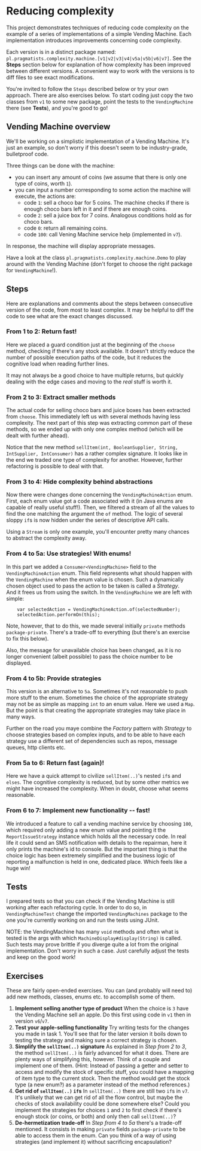 # Reducing complexity
This project demonstrates techniques of reducing code complexity on the example of a series of implementations of a
simple Vending Machine. Each implementation introduces improvements concerning code complexity.

Each version is in a distinct package named: `pl.pragmatists.complexity.machine.[v1|v2|v3|v4|v5a|v5b|v6|v7]`.
See the **Steps** section below for explanation of how complexity has been improved between different versions.
A convenient way to work with the versions is to diff files to see exact modifications.

You're invited to follow the `Steps` described below or try your own approach. There are also exercises below.
To start coding just copy the two classes from `v1` to some new package, point the tests to the `VendingMachine` there
(see **Tests**), and you're good to go!

## Vending Machine overview
We'll be working on a simplistic implementation of a Vending Machine. It's just an example, so don't worry if this
doesn't seem to be industry-grade, bulletproof code.

Three things can be done with the machine:
- you can insert any amount of coins (we assume that there is only one type of coins, worth `1`).
- you can input a number corresponding to some action the machine will execute, the actions are:
    - code `1`: sell a choco bar for 5 coins. The machine checks if there is enough choco bars left in it and if
      there are enough coins.
    - code `2`: sell a juice box for 7 coins. Analogous conditions hold as for choco bars.
    - code `0`: return all remaining coins.
    - code `100`: call Vening Machine service help (implemented in `v7`).

In response, the machine will display appropriate messages.

Have a look at the class `pl.pragmatists.complexity.machine.Demo` to play around with the Vending Machine (don't forget
to choose the right package for `VendingMachine`!).

## Steps

Here are explanations and comments about the steps between consecutive version of the code, from most to least complex.
It may be helpful to diff the code to see what are the exact changes discussed.

### From 1 to 2: Return fast!
Here we placed a guard condition just at the beginning of the `choose` method, checking if there's any stock available.
It doesn't strictly reduce the number of possible execution paths of the code, but it reduces the cognitive load when 
reading further lines.

It may not always be a good choice to have multiple returns, but quickly dealing with the edge cases and moving to the 
_real_ stuff is worth it.  

### From 2 to 3: Extract smaller methods
The actual code for selling choco bars and juice boxes has been extracted from `choose`. This immediately left us with 
several methods having less complexity. The next part of this step was extracting common part of these methods, so we 
ended up with only one complex method (which will be dealt with further ahead).

Notice that the new method `sellItem(int, BooleanSupplier, String, IntSupplier, IntConsumer)` has a rather complex
signature. It looks like in the end we traded one type of complexity for another. However, further refactoring is
possible to deal with that.  

### From 3 to 4: Hide complexity behind abstractions
Now there were changes done concerning the `VendingMachineAction` enum. First, each enum value got a code associated 
with it (in Java enums are capable of really useful stuff!). Then, we filtered a stream of all the values to find the
one matching the argument the `of` method. The logic of several sloppy `if`s is now hidden under the series of 
descriptive API calls.

Using a `Stream` is only one example, you'll encounter pretty many chances to abstract the complexity away. 

### From 4 to 5a: Use strategies! With enums!
In this part we added a `Consumer<VendingMachine>` field to the `VendingMachineAction` enum. This field represents what 
should happen with the `VendingMachine` when the enum value is chosen. Such a dynamically chosen object used to pass the
action to be taken is called a _Strategy_.  
And it frees us from using the switch. In the `VendingMachine` we are left with simple:
```
    var selectedAction = VendingMachineAction.of(selectedNumber);
    selectedAction.performOn(this);
```
Note, however, that to do this, we made several initially `private` methods `package-private`. There's a trade-off to
everything (but there's an exercise to fix this below).

Also, the message for unavailable choice has been changed, as it is no longer convenient (albeit possible) to pass the
choice number to be displayed.

### From 4 to 5b: Provide strategies
This version is an alternative to `5a`. Sometimes it's not reasonable to push more stuff to the enum. Sometimes the 
choice of the appropriate strategy may not be as simple as mapping `int` to an enum value. Here we used a `Map`. But
the point is that creating the appropriate strategies may take place in many ways.

Further on the road you maye combine the _Factory_ pattern with _Strategy_ to choose strategies based on complex inputs,
and to be able to have each strategy use a different set of dependencies such as repos, message queues, http clients etc.

### From 5a to 6: Return fast (again)!
Here we have a quick attempt to civilize `sellItem(..)`'s nested `if`s and `elses`. The cognitive complexity is reduced,
but by some other metrics we might have increased the complexity. When in doubt, choose what seems reasonable.

### From 6 to 7: Implement new functionality -- fast!
We introduced a feature to call a vending machine service by choosing `100`, which required only adding a new enum value
and pointing it the `ReportIssueStrategy` instance which holds all the necessary code. In real life it could send an SMS 
notification with details to the repairman, here it only prints the machine's id to console. But the important thing is 
that the choice logic has been extremely simplified and the business logic of reporting a malfunction is held in one,
dedicated place. Which feels like a huge win!

## Tests
I prepared tests so that you can check if the Vending Machine is still working after each refactoring cycle. In order 
to do so, in `VendingMachineTest` change the imported `VendingMachines` package to the one you're currently working on 
and run the tests using JUnit.

NOTE: the VendingMachine has many `void` methods and often what is tested is the args with which 
`MachineDisplay#display(String)` is called. Such tests may prove brittle if you diverge quite a lot from the original
implementation. Don't worry in such a case. Just carefully adjust the tests and keep on the good work!

## Exercises
These are fairly open-ended exercises. You can (and probably will need to) add new methods, classes, enums etc. to
accomplish some of them.

1. **Implement selling another type of product**
When the choice is `3` have the Vending Machine sell an apple. Do this first using code in `v1` then in version `v6`/`v7`.
2. **Test your apple-selling functionality**
Try writing tests for the changes you made in task 1. You'll see that for the later version it boils down to 
testing the strategy and making sure a correct strategy is chosen. 
3. **Simplify the `sellItem(..)` signature**
As explained in _Step from 2 to 3_, the method `sellItem(..)` is fairly advanced for what it does. There are plenty ways
of simplifying this, however. Think of a couple and implement one of them.
(Hint: Instead of passing a getter and setter to access and modify the stock of specific stuff, you could have a mapping 
of item type to the current stock. Then the method would get the stock type (a new enum?) as a parameter instead of the 
method references.) 
4. **Get rid of `sellItem(..)` `if`s**
In `sellItem(..)` there are still two `if`s in `v7`. It's unlikely that we can get rid of all the flow control, but 
maybe the checks of stock availability could be done somewhere else? Could you implement the strategies for choices `1`
and `2` to first check if there's enough stock (or coins, or both) and only then call `sellItem(..)`?
5. **De-hermetization trade-off**
In _Step from 4 to 5a_ there's a trade-off mentioned. It consists in making `private` fields `package-private` to be 
able to access them in the enum. Can you think of a way of using strategies (and implement it) without sacrificing
encapsulation?
